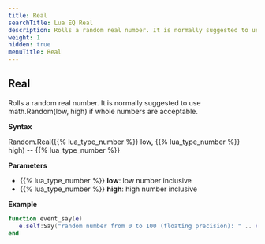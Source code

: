 ```yaml
---
title: Real
searchTitle: Lua EQ Real
description: Rolls a random real number. It is normally suggested to use math.Random(low, high) if whole numbers are acceptable.
weight: 1
hidden: true
menuTitle: Real
---
```


## Real

Rolls a random real number. It is normally suggested to use math.Random(low, high) if whole numbers are acceptable.

**Syntax**

Random.Real({{% lua_type_number %}} low, {{% lua_type_number %}} high) -- {{% lua_type_number %}}

**Parameters**

- {{% lua_type_number %}} **low**: low number inclusive
- {{% lua_type_number %}} **high**: high number inclusive

**Example**

```lua
function event_say(e)
   e.self:Say("random number from 0 to 100 (floating precision): " .. Random.Real(0, 100));
end
```